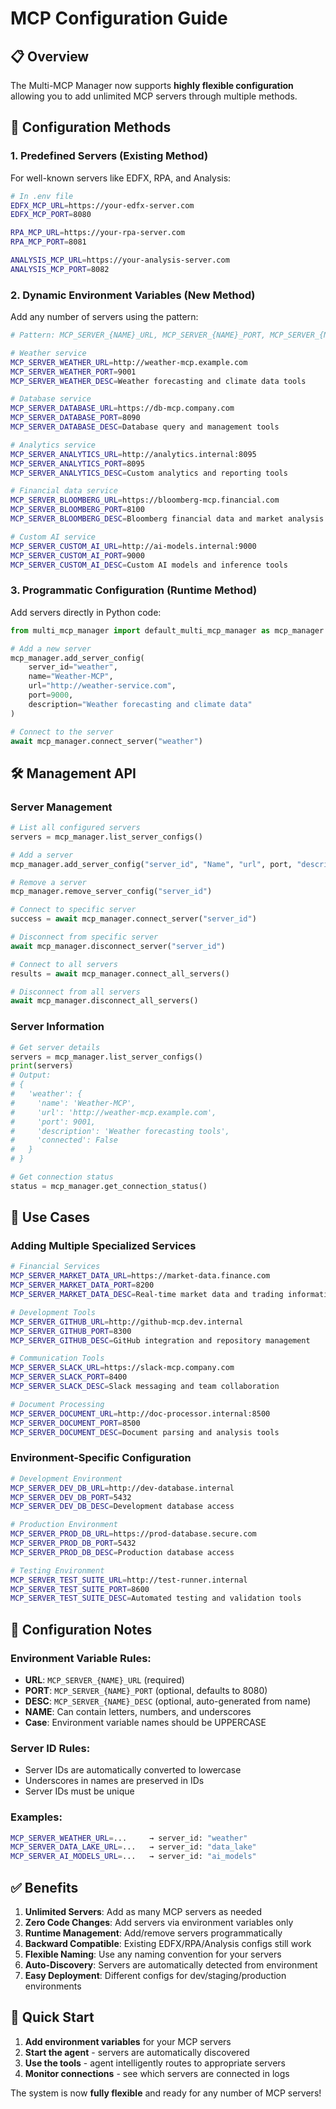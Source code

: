 # MCP Configuration Guide

## 📋 Overview

The Multi-MCP Manager now supports **highly flexible configuration** allowing you to add unlimited MCP servers through multiple methods.

## 🚀 Configuration Methods

### 1. **Predefined Servers** (Existing Method)
For well-known servers like EDFX, RPA, and Analysis:

```bash
# In .env file
EDFX_MCP_URL=https://your-edfx-server.com
EDFX_MCP_PORT=8080

RPA_MCP_URL=https://your-rpa-server.com  
RPA_MCP_PORT=8081

ANALYSIS_MCP_URL=https://your-analysis-server.com
ANALYSIS_MCP_PORT=8082
```

### 2. **Dynamic Environment Variables** (New Method)
Add any number of servers using the pattern:

```bash
# Pattern: MCP_SERVER_{NAME}_URL, MCP_SERVER_{NAME}_PORT, MCP_SERVER_{NAME}_DESC

# Weather service
MCP_SERVER_WEATHER_URL=http://weather-mcp.example.com
MCP_SERVER_WEATHER_PORT=9001
MCP_SERVER_WEATHER_DESC=Weather forecasting and climate data tools

# Database service
MCP_SERVER_DATABASE_URL=https://db-mcp.company.com
MCP_SERVER_DATABASE_PORT=8090
MCP_SERVER_DATABASE_DESC=Database query and management tools

# Analytics service
MCP_SERVER_ANALYTICS_URL=http://analytics.internal:8095
MCP_SERVER_ANALYTICS_PORT=8095
MCP_SERVER_ANALYTICS_DESC=Custom analytics and reporting tools

# Financial data service
MCP_SERVER_BLOOMBERG_URL=https://bloomberg-mcp.financial.com
MCP_SERVER_BLOOMBERG_PORT=8100
MCP_SERVER_BLOOMBERG_DESC=Bloomberg financial data and market analysis

# Custom AI service
MCP_SERVER_CUSTOM_AI_URL=http://ai-models.internal:9000
MCP_SERVER_CUSTOM_AI_PORT=9000
MCP_SERVER_CUSTOM_AI_DESC=Custom AI models and inference tools
```

### 3. **Programmatic Configuration** (Runtime Method)
Add servers directly in Python code:

```python
from multi_mcp_manager import default_multi_mcp_manager as mcp_manager

# Add a new server
mcp_manager.add_server_config(
    server_id="weather",
    name="Weather-MCP", 
    url="http://weather-service.com",
    port=9000,
    description="Weather forecasting and climate data"
)

# Connect to the server
await mcp_manager.connect_server("weather")
```

## 🛠️ Management API

### Server Management
```python
# List all configured servers
servers = mcp_manager.list_server_configs()

# Add a server
mcp_manager.add_server_config("server_id", "Name", "url", port, "description")

# Remove a server 
mcp_manager.remove_server_config("server_id")

# Connect to specific server
success = await mcp_manager.connect_server("server_id")

# Disconnect from specific server
await mcp_manager.disconnect_server("server_id")

# Connect to all servers
results = await mcp_manager.connect_all_servers()

# Disconnect from all servers
await mcp_manager.disconnect_all_servers()
```

### Server Information
```python
# Get server details
servers = mcp_manager.list_server_configs()
print(servers)
# Output:
# {
#   'weather': {
#     'name': 'Weather-MCP',
#     'url': 'http://weather-mcp.example.com', 
#     'port': 9001,
#     'description': 'Weather forecasting tools',
#     'connected': False
#   }
# }

# Get connection status
status = mcp_manager.get_connection_status()
```

## 🎯 Use Cases

### Adding Multiple Specialized Services
```bash
# Financial Services
MCP_SERVER_MARKET_DATA_URL=https://market-data.finance.com
MCP_SERVER_MARKET_DATA_PORT=8200
MCP_SERVER_MARKET_DATA_DESC=Real-time market data and trading information

# Development Tools
MCP_SERVER_GITHUB_URL=http://github-mcp.dev.internal
MCP_SERVER_GITHUB_PORT=8300
MCP_SERVER_GITHUB_DESC=GitHub integration and repository management

# Communication Tools
MCP_SERVER_SLACK_URL=https://slack-mcp.company.com
MCP_SERVER_SLACK_PORT=8400
MCP_SERVER_SLACK_DESC=Slack messaging and team collaboration

# Document Processing
MCP_SERVER_DOCUMENT_URL=http://doc-processor.internal:8500
MCP_SERVER_DOCUMENT_PORT=8500
MCP_SERVER_DOCUMENT_DESC=Document parsing and analysis tools
```

### Environment-Specific Configuration
```bash
# Development Environment
MCP_SERVER_DEV_DB_URL=http://dev-database.internal
MCP_SERVER_DEV_DB_PORT=5432
MCP_SERVER_DEV_DB_DESC=Development database access

# Production Environment  
MCP_SERVER_PROD_DB_URL=https://prod-database.secure.com
MCP_SERVER_PROD_DB_PORT=5432
MCP_SERVER_PROD_DB_DESC=Production database access

# Testing Environment
MCP_SERVER_TEST_SUITE_URL=http://test-runner.internal
MCP_SERVER_TEST_SUITE_PORT=8600
MCP_SERVER_TEST_SUITE_DESC=Automated testing and validation tools
```

## 🔧 Configuration Notes

### Environment Variable Rules:
- **URL**: `MCP_SERVER_{NAME}_URL` (required)
- **PORT**: `MCP_SERVER_{NAME}_PORT` (optional, defaults to 8080)  
- **DESC**: `MCP_SERVER_{NAME}_DESC` (optional, auto-generated from name)
- **NAME**: Can contain letters, numbers, and underscores
- **Case**: Environment variable names should be UPPERCASE

### Server ID Rules:
- Server IDs are automatically converted to lowercase
- Underscores in names are preserved in IDs
- Server IDs must be unique

### Examples:
```bash
MCP_SERVER_WEATHER_URL=...     → server_id: "weather"
MCP_SERVER_DATA_LAKE_URL=...   → server_id: "data_lake"  
MCP_SERVER_AI_MODELS_URL=...   → server_id: "ai_models"
```

## ✅ Benefits

1. **Unlimited Servers**: Add as many MCP servers as needed
2. **Zero Code Changes**: Add servers via environment variables only
3. **Runtime Management**: Add/remove servers programmatically
4. **Backward Compatible**: Existing EDFX/RPA/Analysis configs still work
5. **Flexible Naming**: Use any naming convention for your servers
6. **Auto-Discovery**: Servers are automatically detected from environment
7. **Easy Deployment**: Different configs for dev/staging/production environments

## 🎉 Quick Start

1. **Add environment variables** for your MCP servers
2. **Start the agent** - servers are automatically discovered
3. **Use the tools** - agent intelligently routes to appropriate servers
4. **Monitor connections** - see which servers are connected in logs

The system is now **fully flexible** and ready for any number of MCP servers!